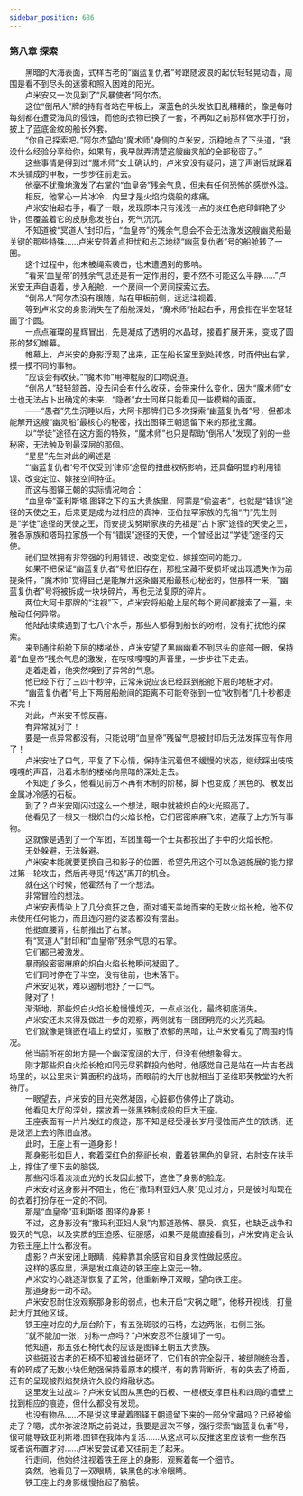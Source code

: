 ```yaml
---
sidebar_position: 686
---
```

### 第八章  探索  


　　黑暗的大海表面，式样古老的“幽蓝复仇者”号跟随波浪的起伏轻轻晃动着，周围是看不到尽头的迷雾和照入困难的阳光。  
　　卢米安又一次见到了“风暴使者”阿尔杰。  
　　这位“倒吊人”牌的持有者站在甲板上，深蓝色的头发依旧乱糟糟的，像是每时每刻都在遭受海风的侵蚀，而他的衣物已换了一套，不再如之前那样做水手打扮，披上了蓝底金纹的船长外套。  
　　“你自己探索吧。”阿尔杰望向“魔术师”身侧的卢米安，沉稳地点了下头道，“我没什么经验分享给你，如果有，我早就弄清楚这艘幽灵船的全部秘密了。”  
　　这些事情是得到过“魔术师”女士确认的，卢米安没有疑问，道了声谢后就踩着木头铺成的甲板，一步步往前走去。  
　　他毫不犹豫地激发了右掌的“血皇帝”残余气息，但未有任何恐怖的感觉外溢。  
　　相反，他掌心一片冰冷，内里才是火焰灼烧般的疼痛。  
　　卢米安抬起右手，看了一眼，发现原本只有浅浅一点的淡红色疤印鲜艳了少许，但覆盖着它的皮肤愈发苍白，死气沉沉。  
　　不知道被“冥道人”封印后，“血皇帝”的残余气息会不会无法激发这艘幽灵船最关键的那些特殊……卢米安带着点担忧和忐忑地绕“幽蓝复仇者”号的船舱转了一圈。  
　　这个过程中，他未被绳索袭击，也未遭遇别的影响。  
　　“看来‘血皇帝’的残余气息还是有一定作用的，要不然不可能这么平静……”卢米安无声自语着，步入船舱，一个房间一个房间探索过去。  
　　“倒吊人”阿尔杰没有跟随，站在甲板前侧，远远注视着。  
　　等到卢米安的身影消失在了船舱深处，“魔术师”抬起右手，用食指在半空轻轻画了个圆。  
　　一点点璀璨的星辉冒出，先是凝成了透明的水晶球，接着扩展开来，变成了圆形的梦幻帷幕。  
　　帷幕上，卢米安的身影浮现了出来，正在船长室里到处转悠，时而伸出右掌，摸一摸不同的事物。  
　　“应该会有收获。”“魔术师”用神棍般的口吻说道。  
　　“倒吊人”轻轻颔首，没去问会有什么收获，会带来什么变化，因为“魔术师”女士也无法占卜出确定的未来，“隐者”女士同样只能看见一些模糊的画面。  
　　——“愚者”先生沉睡以后，大阿卡那牌们已多次探索“幽蓝复仇者”号，但都未能解开这艘“幽灵船”最核心的秘密，找出图铎王朝遗留下来的那批宝藏。  
　　以“学徒”途径在这方面的特殊，“魔术师”也只是帮助“倒吊人”发现了别的一些秘密，无法触及到最深层的那個。  
　　“星星”先生对此的阐述是：  
　　“‘幽蓝复仇者’号不仅受到‘律师’途径的扭曲权柄影响，还具备明显的利用错误、改变定位、嫁接空间特征。  
　　而这与图铎王朝的实际情况吻合：  
　　“血皇帝”亚利斯塔.图铎之下的五大贵族里，阿蒙是“偷盗者”，也就是“错误”途径的天使之王，后来更是成为过相应的真神，亚伯拉罕家族的先祖“门”先生则是“学徒”途径的天使之王，而安提戈努斯家族的先祖是“占卜家”途径的天使之王，雅各家族和塔玛拉家族一个有“错误”途径的天使，一个曾经出过“学徒”途径的天使。  
　　祂们显然拥有非常强的利用错误、改变定位、嫁接空间的能力。  
　　如果不把保证“幽蓝复仇者”号依旧存在，那批宝藏不受损坏或出现遗失作为前提条件，“魔术师”觉得自己是能解开这条幽灵船最核心秘密的，但那样一来，“幽蓝复仇者”号将被拆成一块块碎片，再也无法复原的碎片。  
　　两位大阿卡那牌的“注视”下，卢米安将船舱上层的每个房间都搜索了一遍，未触动任何异常。  
　　他陆陆续续遇到了七八个水手，那些人都得到船长的吩咐，没有打扰他的探索。  
　　来到通往船舱下层的楼梯处，卢米安望了黑幽幽看不到尽头的底部一眼，保持着“血皇帝”残余气息的激发，在吱吱嘎嘎的声音里，一步步往下走去。  
　　走着走着，他突然嗅到了异常的气息。  
　　他已经下行了三四十秒钟，正常来说应该已经踩到船舱下层的地板才对。  
　　“幽蓝复仇者”号上下两层船舱间的距离不可能夸张到一位“收割者”几十秒都走不完！  
　　对此，卢米安不惊反喜。  
　　有异常就对了！  
　　要是一点异常都没有，只能说明“血皇帝”残留气息被封印后无法发挥应有作用了！  
　　卢米安吐了口气，平复了下心情，保持住沉着但不缓慢的状态，继续踩出吱吱嘎嘎的声音，沿着木制的楼梯向黑暗的深处走去。  
　　不知走了多久，他看见前方不再有木制的阶梯，脚下也变成了黑色的、散发出金属冰冷感的石板。  
　　到了？卢米安刚闪过这么一个想法，眼中就被炽白的火光照亮了。  
　　他看见了一根又一根炽白的火焰长枪，它们密密麻麻飞来，遮蔽了上方所有事物。  
　　这就像是遇到了一个军团，军团里每一个士兵都投出了手中的火焰长枪。  
　　无处躲避，无法躲避。  
　　卢米安本能就要更换自己和影子的位置，希望先用这个可以急速施展的能力撑过第一轮攻击，然后再寻觅“传送”离开的机会。  
　　就在这个时候，他霍然有了一个想法。  
　　非常冒险的想法。  
　　卢米安表情染上了几分疯狂之色，面对铺天盖地而来的无数火焰长枪，他不仅未使用任何能力，而且连闪避的姿态都没有摆出。  
　　他挺直腰背，往前推出了右掌。  
　　有“冥道人”封印和“血皇帝”残余气息的右掌。  
　　它们都已被激发。  
　　暴雨般密密麻麻的炽白火焰长枪瞬间凝固了。  
　　它们同时停在了半空，没有往前，也未落下。  
　　卢米安见状，难以遏制地舒了一口气。  
　　赌对了！  
　　渐渐地，那些炽白火焰长枪慢慢熄灭，一点点淡化，最终彻底消失。  
　　卢米安还未来得及做进一步的观察，两侧就有一团团明亮的火光亮起。  
　　它们就像是镶嵌在墙上的壁灯，驱散了浓郁的黑暗，让卢米安看见了周围的情况。  
　　他当前所在的地方是一个幽深宽阔的大厅，但没有他想象得大。  
　　刚才那些炽白火焰长枪如同无尽鸦群投向他时，他感觉自己是站在一片古老战场里的，以公里来计算面积的战场，而眼前的大厅也就相当于圣维耶芙教堂的大祈祷厅。  
　　一眼望去，卢米安的目光突然凝固，心脏都仿佛停止了跳动。  
　　他看见大厅的深处，摆放着一张黑铁制成般的巨大王座。  
　　王座表面有一片片发红的痕迹，那不知是经受漫长岁月侵蚀而产生的铁锈，还是泼洒上去的陈旧血液。  
　　此时，王座上有一道身影！  
　　那身影形如巨人，套着深红色的祭祀长袍，戴着铁黑色的皇冠，右肘支在扶手上，撑住了埋下去的脑袋。  
　　那些闪烁着淡淡血光的长发因此披下，遮住了身影的脸庞。  
　　卢米安对这身影并不陌生，他在“撒玛利亚妇人泉”见过对方，只是彼时和现在的衣着打扮存在一定的不同。  
　　那是“血皇帝”亚利斯塔.图铎的身影！  
　　不过，这身影没有“撒玛利亚妇人泉”内那道恐怖、暴戾、疯狂，也缺乏战争和毁灭的气息，以及实质的压迫感、征服感，如果不是能直接看到，卢米安肯定会认为铁王座上什么都没有。  
　　虚影？卢米安闭上眼睛，纯粹靠其余感官和自身灵性做起感应。  
　　这样的感应里，满是发红痕迹的铁王座上空无一物。  
　　卢米安的心跳逐渐恢复了正常，他重新睁开双眼，望向铁王座。  
　　那道身影一动不动。  
　　卢米安忍耐住没观察那身影的弱点，也未开启“灾祸之眼”，他移开视线，打量起大厅其他区域。  
　　铁王座对应的九层台阶下，有五张斑驳的石椅，左边两张，右侧三张。  
　　“就不能加一张，对称一点吗？”卢米安忍不住腹诽了一句。  
　　他知道，那五张石椅代表的应该是图铎王朝五大贵族。  
　　这些斑驳古老的石椅不知被谁给砸坏了，它们有的完全裂开，被缝隙统治着，有的碎成了无数小块但勉强保持着原本的模样，有的靠背断折，有的失去了椅面，还有的呈现被烈焰焚烧许久般的熔融状态。  
　　这里发生过战斗？卢米安试图从黑色的石板、一根根支撑巨柱和四周的墙壁上找到相应的痕迹，但什么都没有发现。  
　　也没有物品……不是说这里藏着图铎王朝遗留下来的一部分宝藏吗？已经被偷走了？嗯，忒尔弥波洛斯之前说过，我要是层次不够，强行探索“幽蓝复仇者”号，很可能导致亚利斯塔.图铎在我体内复活……从这点可以反推这里应该有一些东西或者说布置才对……卢米安尝试着又往前走了起来。  
　　行走间，他始终注视着铁王座上的身影，观察着每一个细节。  
　　突然，他看见了一双眼睛，铁黑色的冰冷眼睛。  
　　铁王座上的身影缓慢抬起了脑袋。  
